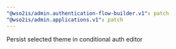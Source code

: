 ```yaml
---
"@wso2is/admin.authentication-flow-builder.v1": patch
"@wso2is/admin.applications.v1": patch
---
```


Persist selected theme in conditional auth editor

